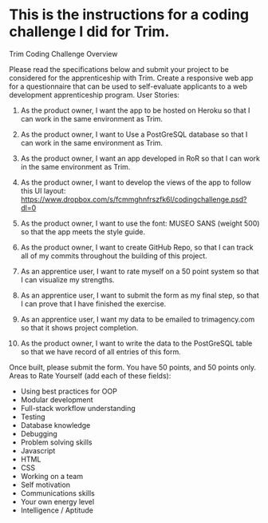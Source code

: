 # This is the instructions for a coding challenge I did for Trim.

Trim Coding Challenge Overview

Please read the specifications below and submit your project to be considered for the apprenticeship with Trim.
Create a responsive web app for a questionnaire that can be used to self-evaluate applicants to a web development apprenticeship program.
User Stories:

1. As the product owner, I want the app to be hosted on Heroku so that I can work in the
same environment as Trim.

2. As the product owner, I want to Use a PostGreSQL database so that I can work in the
same environment as Trim.

3. As the product owner, I want an app developed in RoR so that I can work in the same
environment as Trim.

4. As the product owner, I want to develop the views of the app to follow this UI layout:
https://www.dropbox.com/s/fcmmghnfrszfk6l/codingchallenge.psd?dl=0

5. As the product owner, I want to use the font: MUSEO SANS (weight 500) so that the app meets the style guide.

6. As the product owner, I want to create GitHub Repo, so that I can track all of my commits throughout the building of this project.

7. As an apprentice user, I want to rate myself on a 50 point system so that I can visualize my strengths.

8. As an apprentice user, I want to submit the form as my final step, so that I can prove that I have finished the exercise.

9. As an apprentice user, I want my data to be emailed to  trimagency.com  so that it shows project completion.

10. As the product owner, I want to write the data to the PostGreSQL table so that we have record of all entries of this form.

Once built, please submit the form. You have 50 points, and 50 points only. Areas to Rate Yourself (add each of these fields):
- Using best practices for OOP
- Modular development
- Full-stack workflow understanding
- Testing
- Database knowledge
- Debugging
- Problem solving skills
- Javascript
- HTML
- CSS
- Working on a team
- Self motivation
- Communications skills
- Your own energy level
- Intelligence / Aptitude
